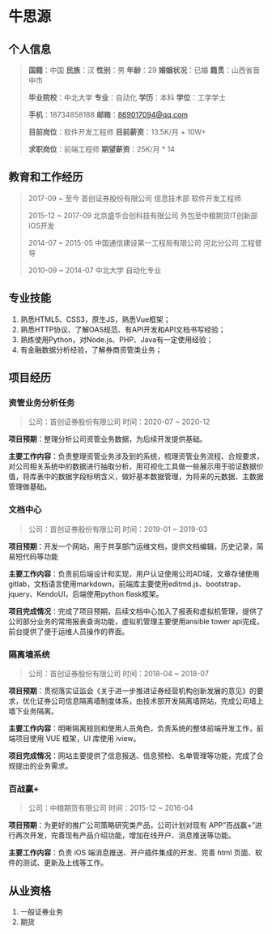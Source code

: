 # 牛思源

## 个人信息

> **国籍**：中国        **民族**：汉        **性别**：男        **年龄**：29        **婚姻状况**：已婚        **籍贯**：山西省晋中市
>
> **毕业院校**：中北大学        **专业**：自动化        **学历**：本科        **学位**：工学学士
>
> **手机**：18734858188        **邮箱**：869017094@qq.com
>
> **目前岗位**：软件开发工程师        **目前薪资**：13.5K/月 + 10W+
>
> **求职岗位**：前端工程师        **期望薪资**：25K/月 * 14

## 教育和工作经历

> 2017-09 ~ 至今        首创证券股份有限公司        信息技术部        软件开发工程师
>
> 2015-12 ~ 2017-09        北京盛华合创科技有限公司        外包至中粮期货IT创新部        iOS开发
>
> 2014-07 ~ 2015-05        中国通信建设第一工程局有限公司        河北分公司        工程督导 
>
> 2010-09 ~ 2014-07        中北大学        自动化专业

## 专业技能

1. 熟悉HTML5、CSS3，原生JS，熟悉Vue框架；
2. 熟悉HTTP协议、了解OAS规范、有API开发和API文档书写经验；
3. 熟练使用Python，对Node.js、PHP、Java有一定使用经验；
4. 有金融数据分析经验，了解券商资管类业务；

## 项目经历

### 资管业务分析任务

> 公司：首创证券股份有限公司        时间：2020-07 ~ 2020-12

**项目预期**：整理分析公司资管业务数据，为后续开发提供基础。

**主要工作内容**：负责整理资管业务涉及到的系统，梳理资管业务流程、合规要求，对公司相关系统中的数据进行抽取分析，用可视化工具做一些展示用于验证数据价值，将库表中的数据字段标明含义，做好基本数据管理，为将来的元数据、主数据管理做基础。

### 文档中心

> 公司：首创证券股份有限公司        时间：2019-01 ~ 2019-03

**项目预期**：开发一个网站，用于共享部门运维文档，提供文档编辑，历史记录，简易短代码等功能

**主要工作内容**：负责前后端设计和实现，用户认证使用公司AD域，文章存储使用gitlab，文档语言使用markdown，前端库主要使用editmd.js、bootstrap、jquery、KendoUI，后端使用python flask框架。

**项目完成情况**：完成了项目预期，后续文档中心加入了报表和虚拟机管理，提供了公司部分业务的常用报表查询功能，虚拟机管理主要使用ansible tower api完成，前台提供了便于运维人员操作的界面。

### 隔离墙系统

> 公司：首创证券股份有限公司        时间：2018-04 ~ 2018-07

**项目预期**：贯彻落实证监会《关于进一步推进证券经营机构创新发展的意见》的要求，优化证券公司信息隔离墙制度体系，由技术部开发隔离墙网站，完成公司墙上墙下业务隔离。

**主要工作内容**：明晰隔离规则和使用人员角色，负责系统的整体前端开发工作，前端项目使用 VUE 框架，UI 库使用 iview。

**项目完成情况**：网站主要提供了信息报送、信息预检、名单管理等功能，完成了合规提出的业务需求。

### 百战赢+

> 公司：中粮期货有限公司        时间：2015-12 ~ 2016-04

**项目预期**：为更好的推广公司策略研究类产品，公司计划对现有 APP“百战赢+”进行再次开发，完善现有产品介绍功能，增加在线开户、消息推送等功能。

**主要工作内容**：负责 iOS 端消息推送、开户插件集成的开发、完善 html 页面、软件的测试、更新及上线等工作。



## 从业资格

1. 一般证券业务
2. 期货



